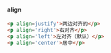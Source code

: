 #### align
```html
<p align=justify'>两边对齐的</p>
<p align='right'>右对齐</p>
<p align='left'>左对齐（默认）</p>
<p align='center'>居中</p>
```